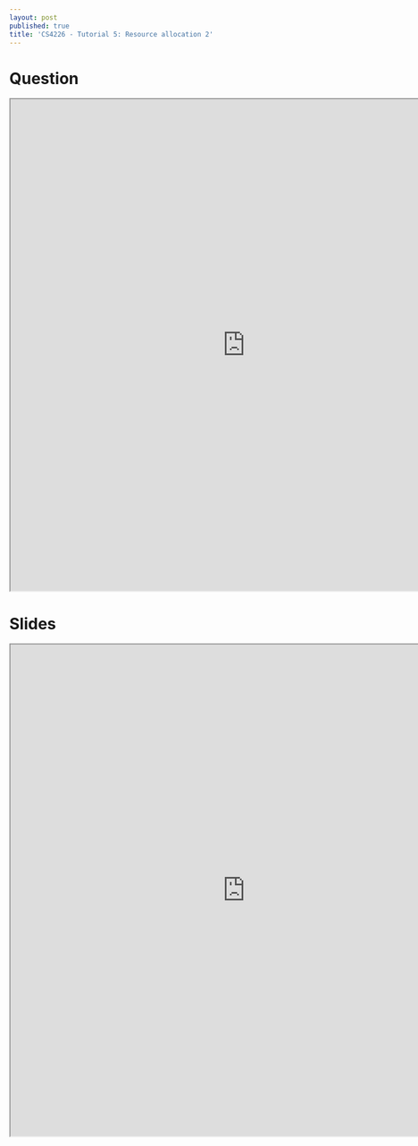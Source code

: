 ```yaml
---
layout: post
published: true
title: 'CS4226 - Tutorial 5: Resource allocation 2'
---
```

# Question
<iframe src="https://drive.google.com/file/d/1P8Ac6zFQodcyi58gK9xTn6a1Mvs2b3kG/preview" width="840" height="880" allow="autoplay"></iframe>

# Slides
<iframe src="https://drive.google.com/file/d/1ayAN_wde9Lyv4pQUgO3oX8j2Louuc75T/preview" width="840" height="880" allow="autoplay"></iframe>